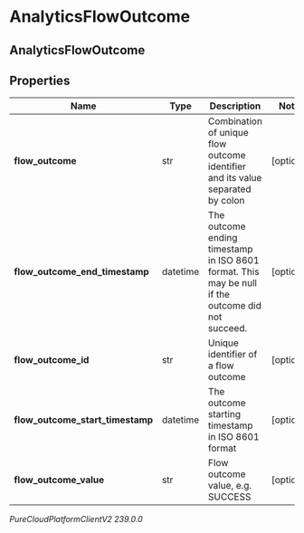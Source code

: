 # AnalyticsFlowOutcome

## AnalyticsFlowOutcome

## Properties

|Name | Type | Description | Notes|
|------------ | ------------- | ------------- | -------------|
| **flow_outcome** | str | Combination of unique flow outcome identifier and its value separated by colon | [optional] |
| **flow_outcome_end_timestamp** | datetime | The outcome ending timestamp in ISO 8601 format. This may be null if the outcome did not succeed. | [optional] |
| **flow_outcome_id** | str | Unique identifier of a flow outcome | [optional] |
| **flow_outcome_start_timestamp** | datetime | The outcome starting timestamp in ISO 8601 format | [optional] |
| **flow_outcome_value** | str | Flow outcome value, e.g. SUCCESS | [optional] |



_PureCloudPlatformClientV2 239.0.0_
